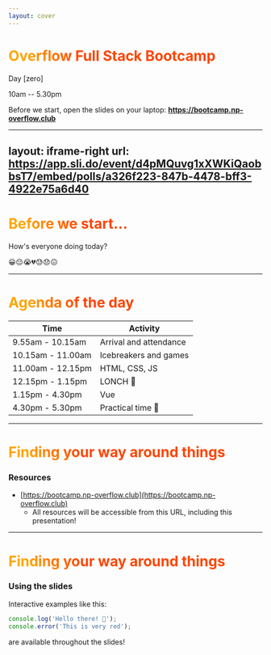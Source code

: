 ```yaml
---
layout: cover
---
```


# Overflow Full Stack Bootcamp

Day [zero]

10am -- 5.30pm

<div class="m-6 abs-br">

Before we start, open the slides on your laptop: **https://bootcamp.np-overflow.club**

</div>

<!--
Very color
-->

<style>
h1 {
  background-color: orange;
  background-image: linear-gradient(45deg, orange 10%, orangered 30%);
  background-size: 100%;
  background-clip: text;
  -webkit-background-clip: text;
  -moz-background-clip: text;
  -webkit-text-fill-color: transparent;
  -moz-text-fill-color: transparent;
}
</style>
---
layout: iframe-right
url: https://app.sli.do/event/d4pMQuvg1xXWKiQaobbsT7/embed/polls/a326f223-847b-4478-bff3-4922e75a6d40
---

# Before we start...

<span class="text-xl">

How's everyone doing today?

</span>

<span class="text-4xl">

😀😔😭💔😓😞😖

</span>

---

# Agenda of the day

| Time              | Activity               |
| ----------------- | ---------------------- |
| 9.55am - 10.15am  | Arrival and attendance |
| 10.15am - 11.00am | Icebreakers and games  |
| 11.00am - 12.15pm | HTML, CSS, JS          |
| 12.15pm - 1.15pm  | LONCH 🐔                |
| 1.15pm - 4.30pm   | Vue                    |
| 4.30pm - 5.30pm   | Practical time 🧪       |

---

# Finding your way around things

### Resources

* [https://bootcamp.np-overflow.club](https://bootcamp.np-overflow.club)
  * All resources will be accessible from this URL, including this presentation!

---

# Finding your way around things

### Using the slides

Interactive examples like this:

<div grid="~ gap-4 cols-2">
<div>

<Runner code="console.log('Hello there! 🐔');console.error('This is very red');">

```js
console.log('Hello there! 🐔');
console.error('This is very red');
```

</Runner>

are available throughout the slides!

</div>
</div>

